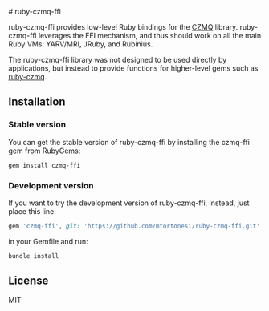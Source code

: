 # ruby-czmq-ffi

ruby-czmq-ffi provides low-level Ruby bindings for the
[CZMQ](http://czmq.zeromq.org/) library. ruby-czmq-ffi leverages the FFI
mechanism, and thus should work on all the main Ruby VMs: YARV/MRI, JRuby, and
Rubinius.

The ruby-czmq-ffi library was not designed to be used directly by applications,
but instead to provide functions for higher-level gems such as
[ruby-czmq](https://github.com/mtortonesi/ruby-czmq).


## Installation

### Stable version

You can get the stable version of ruby-czmq-ffi by installing the czmq-ffi gem from
RubyGems:

    gem install czmq-ffi

### Development version

If you want to try the development version of ruby-czmq-ffi, instead, just place
this line:

```ruby
gem 'czmq-ffi', git: 'https://github.com/mtortonesi/ruby-czmq-ffi.git'
```

in your Gemfile and run:

    bundle install


## License

MIT
